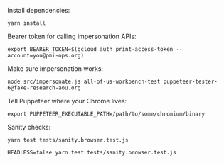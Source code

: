 Install dependencies:
```
yarn install
```

Bearer token for calling impersonation APIs:
```
export BEARER_TOKEN=$(gcloud auth print-access-token --account=you@pmi-ops.org)
```

Make sure impersonation works:
```
node src/impersonate.js all-of-us-workbench-test puppeteer-tester-6@fake-research-aou.org
```

Tell Puppeteer where your Chrome lives:
```
export PUPPETEER_EXECUTABLE_PATH=/path/to/some/chromium/binary
```

Sanity checks:
```
yarn test tests/sanity.browser.test.js

HEADLESS=false yarn test tests/sanity.browser.test.js
```
